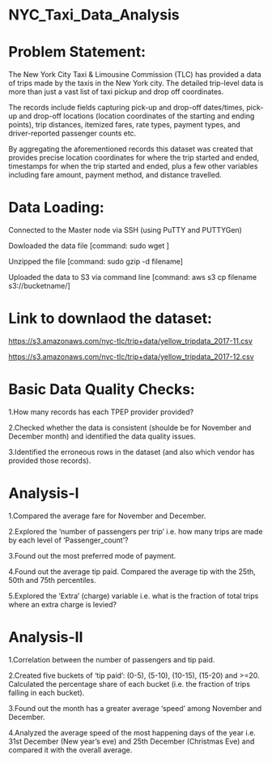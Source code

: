 # NYC_Taxi_Data_Analysis
# Problem Statement:

The New York City Taxi & Limousine Commission (TLC) has provided a data of trips made by the taxis in the New York city. The detailed trip-level data is more than just a vast list of taxi pickup and drop off coordinates.

The records include fields capturing pick-up and drop-off dates/times, pick-up and drop-off locations (location coordinates of the starting and ending points), trip distances, itemized fares, rate types, payment types, and driver-reported passenger counts etc.

By aggregating the aforementioned records this dataset was created that provides precise location coordinates for where the trip started and ended, timestamps for when the trip started and ended, plus a few other variables including fare amount, payment method, and distance travelled.

# Data Loading:

Connected to the Master node via SSH (using PuTTY and PUTTYGen)

Dowloaded the data file [command: sudo wget ]

Unzipped the file [command: sudo gzip -d filename]

Uploaded the data to S3 via command line [command: aws s3 cp filename s3://bucketname/]

# Link to downlaod the dataset:

https://s3.amazonaws.com/nyc-tlc/trip+data/yellow_tripdata_2017-11.csv

https://s3.amazonaws.com/nyc-tlc/trip+data/yellow_tripdata_2017-12.csv

# Basic Data Quality Checks:

1.How many records has each TPEP provider provided?

2.Checked whether the data is consistent (shoulde be for November and December month) and identified the data quality issues.

3.Identified the erroneous rows in the dataset (and also which vendor has provided those records).

# Analysis-I

1.Compared the average fare for November and December.

2.Explored the ‘number of passengers per trip’ i.e. how many trips are made by each level of ‘Passenger_count’?

3.Found out the most preferred mode of payment.

4.Found out the average tip paid. Compared the average tip with the 25th, 50th and 75th percentiles.

5.Explored the ‘Extra’ (charge) variable i.e. what is the fraction of total trips where an extra charge is levied?
# Analysis-II

1.Correlation between the number of passengers and tip paid.

2.Created five buckets of ‘tip paid’: (0-5), (5-10), (10-15), (15-20) and >=20. Calculated the percentage share of each bucket (i.e. the fraction of trips falling in each bucket).

3.Found out the month has a greater average ‘speed’ among November and December.

4.Analyzed the average speed of the most happening days of the year i.e. 31st December (New year’s eve) and 25th December (Christmas Eve) and compared it with the overall average.
